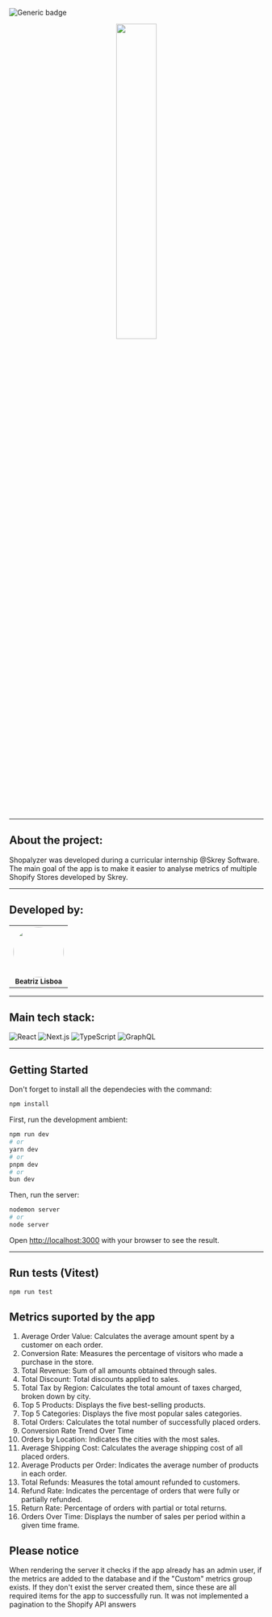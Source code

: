 ![Generic badge](https://img.shields.io/badge/Status-In_Progress-blue)

<div align="center">
<img src="https://res.cloudinary.com/ditdnslga/image/upload/v1748943689/logo_shopalyzer_f9ze8y.png" width="40%" />
</div>

<hr>

## About the project:

Shopalyzer was developed during a curricular internship @Skrey Software. 
The main goal of the app is to make it easier to analyse metrics of multiple Shopify Stores developed by Skrey.

<hr>

## Developed by:

<table align="center">
    <tr>
        <td align="center">
        <img style="border-radius: 50%; width="100px;"" src="https://avatars.githubusercontent.com/u/99557581?v=4" width="100px;"><br>
        <sub>
        <b>Beatriz Lisboa</br>
        </td>
    </tr>
</table>

<hr>

## Main tech stack:

![React](https://shields.io/badge/React-3178C6?logo=React&logoColor=FFF&style=for-the-badge)
![Next.js](https://shields.io/badge/Next.js-3178C6?logo=nextdorjs&logoColor=FFF&style=for-the-badge)
![TypeScript](https://shields.io/badge/TypeScript-3178C6?logo=TypeScript&logoColor=FFF&style=for-the-badge)
![GraphQL](https://shields.io/badge/GraphQL-3178C6?logo=GraphQL&logoColor=FFF&style=for-the-badge)

<hr>

## Getting Started

Don't forget to install all the dependecies with the command:

```bash
npm install
```

First, run the development ambient:

```bash
npm run dev
# or
yarn dev
# or
pnpm dev
# or
bun dev
```

Then, run the server:

```bash
nodemon server
# or
node server
```

Open [http://localhost:3000](http://localhost:3000) with your browser to see the result.

<hr>

## Run tests (Vitest)
```bash
npm run test
```

## Metrics suported by the app
1. Average Order Value: Calculates the average amount spent by a customer on each order.
2. Conversion Rate: Measures the percentage of visitors who made a purchase in the store.
3. Total Revenue: Sum of all amounts obtained through sales.
4. Total Discount: Total discounts applied to sales.
5. Total Tax by Region: Calculates the total amount of taxes charged, broken down by city.
6. Top 5 Products: Displays the five best-selling products.
7. Top 5 Categories: Displays the five most popular sales categories.
8. Total Orders: Calculates the total number of successfully placed orders.
9. Conversion Rate Trend Over Time
10. Orders by Location: Indicates the cities with the most sales.
11. Average Shipping Cost: Calculates the average shipping cost of all placed orders.
12. Average Products per Order: Indicates the average number of products in each order.
13. Total Refunds: Measures the total amount refunded to customers.
14. Refund Rate: Indicates the percentage of orders that were fully or partially refunded.
15. Return Rate: Percentage of orders with partial or total returns.
16. Orders Over Time: Displays the number of sales per period within a given time frame.

## Please notice
When rendering the server it checks if the app already has an admin user, if the metrics are added to the database and if the "Custom" metrics group exists. If they don't exist the server created them, since these are all required items for the app to successfully run.
It was not implemented a pagination to the Shopify API answers
